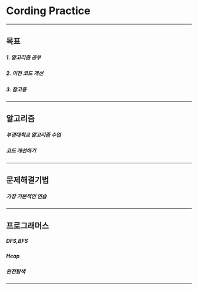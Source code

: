 # Cording Practice
----------
## 목표
##### 1. 알고리즘 공부
##### 2. 이전 코드 개선
##### 3. 참고용
---------
## 알고리즘
##### 부경대학교 알고리즘 수업
##### 코드 개선하기
----------
## 문제해결기법
##### 가장 기본적인 연습
----------
## 프로그래머스
##### DFS,BFS
##### Heap
##### 완전탐색
----------
## 
